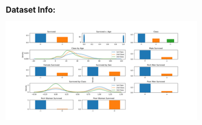 ## Dataset Info:

![alt text](https://raw.githubusercontent.com/SolidOrange/Kaggle-Titanic/master/eda.png)
